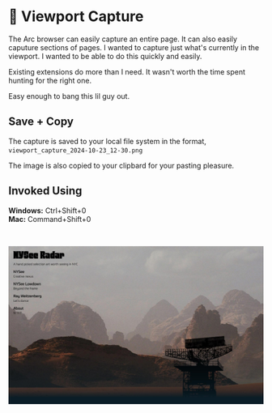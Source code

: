 # 📸 Viewport Capture

The Arc browser can easily capture an entire page. It can also easily caputure sections of pages. I wanted to capture just what's currently in the viewport. I wanted to be able to do this quickly and easily.

Existing extensions do more than I need. It wasn't worth the time spent hunting for the right one.

Easy enough to bang this lil guy out.

## Save + Copy

The capture is saved to your local file system in the format, 
`viewport_capture_2024-10-23_12-30.png`

The image is also copied to your clipbard for your pasting pleasure.


## Invoked Using

**Windows:** Ctrl+Shift+0  
**Mac:** Command+Shift+0

<br>

![Screenshot of a Screenshot](./viewport_capture_2024-10-23_13-08.jpg)

